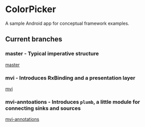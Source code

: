 # ColorPicker
A sample Android app for conceptual framework examples.

## Current branches

### master - Typical imperative structure
[master](https://github.com/kevc/ColorPicker)

### mvi - Introduces RxBinding and a presentation layer
[mvi](https://github.com/kevc/ColorPicker/tree/mvi)

### mvi-anntoations - Introduces `plumb`, a little module for connecting sinks and sources
[mvi-annotations](https://github.com/kevc/ColorPicker/tree/mvi-annotations)
